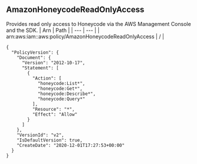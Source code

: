 
## AmazonHoneycodeReadOnlyAccess
Provides read only access to Honeycode via the AWS Management Console and the SDK.
| Arn | Path |
| --- | --- |
| arn:aws:iam::aws:policy/AmazonHoneycodeReadOnlyAccess | / |
```
{
  "PolicyVersion": {
    "Document": {
      "Version": "2012-10-17",
      "Statement": [
        {
          "Action": [
            "honeycode:List*",
            "honeycode:Get*",
            "honeycode:Describe*",
            "honeycode:Query*"
          ],
          "Resource": "*",
          "Effect": "Allow"
        }
      ]
    },
    "VersionId": "v2",
    "IsDefaultVersion": true,
    "CreateDate": "2020-12-01T17:27:53+00:00"
  }
}
```
